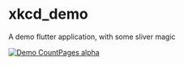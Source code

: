 # xkcd_demo

A demo flutter application, with some sliver magic

[![Demo CountPages alpha](demo.gif)](https://www.youtube.com/watch?v=ek1j272iAmc)

